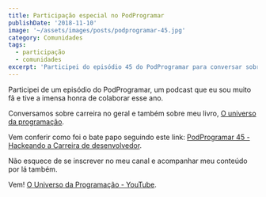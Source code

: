 ```yaml
---
title: Participação especial no PodProgramar
publishDate: '2018-11-10'
image: '~/assets/images/posts/podprogramar-45.jpg'
category: Comunidades
tags:
  - participação
  - comunidades
excerpt: 'Participei do episódio 45 do PodProgramar para conversar sobre carreira e falar do livro O Universo da Programação'
---
```


Participei de um episódio do PodProgramar, um podcast que eu sou muito fã e tive a imensa honra de colaborar esse ano.

Conversamos sobre carreira no geral e também sobre meu livro, [O universo da programação](https://www.casadocodigo.com.br/products/livro-universo-programacao).

Vem conferir como foi o bate papo seguindo este link: [PodProgramar 45 - Hackeando a Carreira de desenvolvedor](https://mundopodcast.com.br/podprogramar/45-hackeando-carreira-desenvolvedor/).

Não esquece de se inscrever no meu canal e acompanhar meu conteúdo por lá também.

Vem! [O Universo da Programação - YouTube](https://www.youtube.com/channel/UCWrqsnPLl6aRX0ECUmPaZEw).
